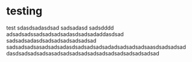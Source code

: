 # testing
test
sdasdsadasdsad
sadsadasd
sadsdddd
adsadsadssadsadsadsadasdsadsadaddasdsad
sadsadsadasdsadsadsadsadsadsad
sadsadsadsasadsadsadasdsadsadsadsadadsadsadsadsaasdsadsadsad
dasdsadsadsadsasadsadsadsadsadsadsadsadsadsadsadsad
